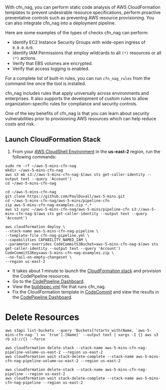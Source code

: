 With cfn_nag, you can perform static code analysis of AWS CloudFormation templates to prevent undesirable resource specifications, perform proactive preventative controls such as preventng AWS resource provisioning. You can also integrate cfn_nag into a deployment pipeline.

Here are some examples of the types of checks cfn_nag can perform:
* Identify EC2 Instance Security Groups with wide-open ingress of `0.0.0.0/0`.
* Identify IAM Permissions that employ wildcards to all `(*)` resources or all `(*)` actions.
* Verify that EBS volumes are encrypted.
* Verify that access logging is enabled.

For a complete list of built-in rules, you can run `cfn_nag_rules` from the command line once the tool is installed. 

cfn_nag includes rules that apply universally across environments and enterprises. It also supports the development of custom rules to allow organization-specific rules for compliance and security controls.

One of the key benefits of cfn_nag is that you can learn about security vulnerabilities prior to provisioning AWS resources which can help reduce costs and risk.

## Launch CloudFormation Stack

1. From your [AWS CloudShell Environment](https://us-east-2.console.aws.amazon.com/cloudshell/home?region=us-east-2#) in the **us-east-2** region, run the following commands: 

```
sudo rm -rf ~/aws-5-mins-cfn-nag
mkdir ~/aws-5-mins-cfn-nag
aws s3 mb s3://aws-5-mins-cfn-nag-$(aws sts get-caller-identity --output text --query 'Account')
cd ~/aws-5-mins-cfn-nag

cd ~/aws-5-mins-cfn-nag
git clone https://github.com/PaulDuvall/aws-5-mins.git
cd ~/aws-5-mins-cfn-nag/aws-5-mins/pipeline-cfn
zip aws-5-mins-cfn-nag-examples.zip *.*
aws s3 sync ~/aws-5-mins-cfn-nag/aws-5-mins/pipeline-cfn s3://aws-5-mins-cfn-nag-$(aws sts get-caller-identity --output text --query 'Account')

aws cloudformation deploy \
--stack-name aws-5-mins-cfn-nag-pipeline \
--template-file cfn-nag-pipeline.yml \
--capabilities CAPABILITY_NAMED_IAM \
--parameter-overrides CodeCommitS3Bucket=aws-5-mins-cfn-nag-$(aws sts get-caller-identity --output text --query 'Account') CodeCommitS3Key=aws-5-mins-cfn-nag-examples.zip \
--no-fail-on-empty-changeset \
--region us-east-2
```

* It takes about 1 minute to launch the [CloudFormation stack](https://us-east-2.console.aws.amazon.com/cloudformation/home?region=us-east-2#/stacks) and provision the CodePipeline resources.
* Go to the [CodePipeline Dashboard](https://us-east-2.console.aws.amazon.com/codepipeline/).
* View the [buildspec.yml](https://github.com/PaulDuvall/aws-5-mins/blob/master/lesson2-preventive/buildspec.yml) file that runs cfn_nag.
* Fix the CloudFormation template in [CodeCommit](https://us-east-2.console.aws.amazon.com/codesuite/codecommit/repositories?region=us-east-2) and view the results in the [CodePipeline Dashboard](https://us-east-2.console.aws.amazon.com/codepipeline/).

# Delete Resources

```
aws s3api list-buckets --query 'Buckets[?starts_with(Name, `aws-5-mins-cfn-nag-`) == `true`].[Name]' --output text | xargs -I {} aws s3 rb s3://{} --force

aws cloudformation delete-stack --stack-name aws-5-mins-cfn-nag-pipeline-volume-us-east-2 --region us-east-2
aws cloudformation wait stack-delete-complete --stack-name aws-5-mins-cfn-nag-pipeline-volume-us-east-2 --region us-east-2

aws cloudformation delete-stack --stack-name aws-5-mins-cfn-nag-pipeline --region us-east-2
aws cloudformation wait stack-delete-complete --stack-name aws-5-mins-cfn-nag-pipeline --region us-east-2


```